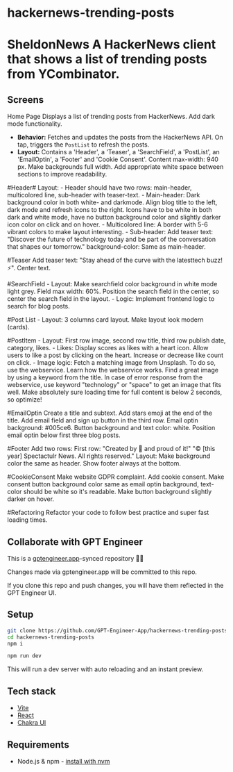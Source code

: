 # hackernews-trending-posts

# SheldonNews A HackerNews client that shows a list of trending posts from YCombinator. 

## Screens ### 
Home Page Displays a list of trending posts from HackerNews. Add dark mode functionality.
- **Behavior:** Fetches and updates the posts from the HackerNews API. On tap, triggers the `PostList` to refresh the posts.
 - **Layout:** Contains a 'Header', a 'Teaser', a 'SearchField', a 'PostList', an 'EmailOptin', a 'Footer' and 'Cookie Consent'. Content max-width: 940 px. Make backgrounds full width. Add appropriate white space between sections to improve readability.

#Header#
Layout: 
	- Header should have two rows: main-header, multicolored line, sub-header with teaser-text.
	- Main-header: Dark background color in both white- and darkmode. Align blog title to the left, dark mode and refresh icons to the right. Icons have to be white in both dark and white mode, have no button background color and slightly darker icon color on click and on hover.
	- Multicolored line: A border with 5-6 vibrant colors to make layout interesting. 
	- Sub-header: Add teaser text: "Discover the future of technology today and be part of the conversation that shapes our tomorrow." background-color: Same as main-header.

#Teaser
Add teaser text: "Stay ahead of the curve with the latesttech buzz!⚡". Center text.

#SearchField
	- Layout: Make searchfield color background in white mode light grey. Field max width: 60%. Position the search field in the center, so center the search field in the layout.
	- Logic: Implement frontend logic to search for blog posts.

#Post List
	- Layout: 3 columns card layout. Make layout look modern (cards). 

#PostItem
	- Layout: First row image, second row title, third row publish date, category, likes.
	- Likes: Display scores as likes with a heart icon. Allow users to like a post by clicking on the heart. Increase or decrease like count on click.
	- Image logic: Fetch a matching image from Unsplash. To do so, use the webservice. Learn how the webservice works. Find a great image by using a keyword from the title. In case of error response from the webservice, use keyword "technology" or "space" to get an image that fits well. Make absolutely sure loading time for full content is below 2 seconds, so optimize!

 #EmailOptin
Create a title and subtext. Add stars emoji at the end of the title. Add email field and sign up button in the third row.  Email optin background: #005ce6. Button background and text color: white. Position email optin below first three blog posts.

#Footer
Add two rows: 
First row: "Created by 🤖 and proud of it!"
"© [this year] Spectactulr News. All rights reserved." Layout: Make background color the same as header. Show footer always at the bottom.

#CookieConsent
Make website GDPR complaint. Add cookie consent. Make consent button background color same as email optin background, text-color should be white so it's readable. Make button background slightly darker on hover.

#Refactoring
Refactor your code to follow best practice and super fast loading times.

## Collaborate with GPT Engineer

This is a [gptengineer.app](https://gptengineer.app)-synced repository 🌟🤖

Changes made via gptengineer.app will be committed to this repo.

If you clone this repo and push changes, you will have them reflected in the GPT Engineer UI.

## Setup

```sh
git clone https://github.com/GPT-Engineer-App/hackernews-trending-posts.git
cd hackernews-trending-posts
npm i
```

```sh
npm run dev
```

This will run a dev server with auto reloading and an instant preview.

## Tech stack

- [Vite](https://vitejs.dev/)
- [React](https://react.dev/)
- [Chakra UI](https://chakra-ui.com/)

## Requirements

- Node.js & npm - [install with nvm](https://github.com/nvm-sh/nvm#installing-and-updating)
